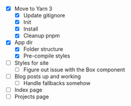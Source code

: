 - [x] Move to Yarn 3
  - [x] Update gitignore
  - [x] Init
  - [x] Install
  - [x] Cleanup pnpm
- [x] App dir
  - [x] Folder structure
  - [x] Pre-compile styles
- [ ] Styles for site
  - [ ] Figure out issue with the Box component
- [ ] Blog posts up and working
  - [ ] Handle fallbacks somehow
- [ ] Index page
- [ ] Projects page

